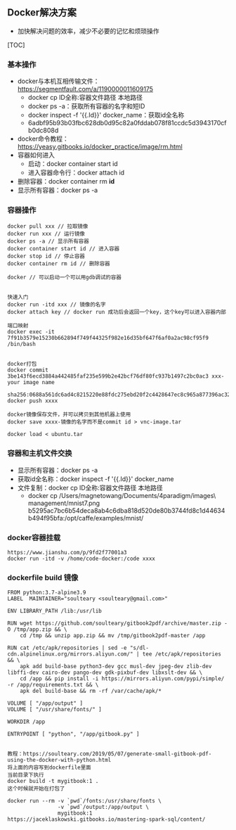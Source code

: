 ## Docker解决方案

- 加快解决问题的效率，减少不必要的记忆和烦琐操作

[TOC]

### 基本操作

- docker与本机互相传输文件：https://segmentfault.com/a/1190000011609175
  - docker cp ID全称:容器文件路径 本地路径
  - docker ps -a：获取所有容器的名字和短ID
  - docker inspect -f '{{.Id}}' docker_name：获取id全名称
  - 6adbf95b93b03fbc628db0d95c82a0fddab078f81ccdc5d3943170cfb0dc808d
- docker命令教程：https://yeasy.gitbooks.io/docker_practice/image/rm.html
- 容器如何进入
  - 启动：docker container start id
  - 进入容器命令行：docker attach id
- 删除容器：docker container rm **id**
- 显示所有容器：docker ps -a



### 容器操作

```
docker pull xxx // 拉取镜像
docker run xxx // 运行镜像
docker ps -a // 显示所有容器
docker container start id // 进入容器
docker stop id // 停止容器
docker container rm id // 删除容器

docker // 可以启动一个可以用gdb调试的容器


快速入门
docker run -itd xxx // 镜像的名字
docker attach key // docker run 成功后会返回一个key，这个key可以进入容器内部

端口映射
docker exec -it 7f91b3579e15230b662894f749f44325f982e16d35bf647f6af0a2ac98cf95f9 /bin/bash


docker打包
docker commit 3be143f6ecd3884a442485faf235e599b2e42bcf76df80fc937b1497c2bc0ac3 xxx-your image name

sha256:0688a561dc6ad4c8215220e88fdc275ebd20f2c4428647ec8c965a877396ac32
docker push xxxx

docker镜像保存文件，并可以拷贝到其他机器上使用
docker save xxxx-镜像的名字而不是commit id > vnc-image.tar

docker load < ubuntu.tar

```



### 容器和主机文件交换

- 显示所有容器：docker ps -a
- 获取id全名称：docker inspect -f '{{.Id}}' docker_name
- 文件复制：docker cp ID全称:容器文件路径 本地路径
  - docker cp /Users/magnetowang/Documents/4paradigm/images\ management/mnist7.png b5295ac7bc6b54deca8ab4c6dba818d520de80b3744fd8c1d44634b494f95bfa:/opt/caffe/examples/mnist/

### docker容器挂载

```
https://www.jianshu.com/p/9fd2f77001a3
docker run -itd -v /home/code-docker:/code xxxx
```

### dockerfile build 镜像

```
FROM python:3.7-alpine3.9
LABEL  MAINTAINER="soulteary <soulteary@gmail.com>"
 
ENV LIBRARY_PATH /lib:/usr/lib
 
RUN wget https://github.com/soulteary/gitbook2pdf/archive/master.zip -O /tmp/app.zip && \
    cd /tmp && unzip app.zip && mv /tmp/gitbook2pdf-master /app
 
RUN cat /etc/apk/repositories | sed -e "s/dl-cdn.alpinelinux.org/mirrors.aliyun.com/" | tee /etc/apk/repositories && \
    apk add build-base python3-dev gcc musl-dev jpeg-dev zlib-dev libffi-dev cairo-dev pango-dev gdk-pixbuf-dev libxslt-dev && \
    cd /app && pip install -i https://mirrors.aliyun.com/pypi/simple/ -r /app/requirements.txt && \
    apk del build-base && rm -rf /var/cache/apk/*
 
VOLUME [ "/app/output" ]
VOLUME [ "/usr/share/fonts/" ]
 
WORKDIR /app
 
ENTRYPOINT [ "python", "/app/gitbook.py" ]


教程：https://soulteary.com/2019/05/07/generate-small-gitbook-pdf-using-the-docker-with-python.html
将上面的内容写到dockerfile里面
当前目录下执行
docker build -t mygitbook:1 .
这个时候就开始在打包了

docker run --rm -v `pwd`/fonts:/usr/share/fonts \
                -v `pwd`/output:/app/output \
                mygitbook:1 https://jaceklaskowski.gitbooks.io/mastering-spark-sql/content/
          
```


